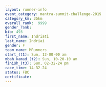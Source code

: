 ```yaml
---
layout: runner-info 
event_category: mantra-summit-challenge-2019 
category_km: 35km 
overall_rank:  9999
gender_rank: 
bib: 493
first_name: Indriati
last_name: Indriai
gender: F
team_name: MRunners
start_(t1): Sun, 12-00-00 am
mbah_kamad_(t2): Sun, 10-20-10 am
finish_(t3): Sun, 02-32-24 pm
race_time: 14-32-24
status: FBC
certificate: 
---
```

